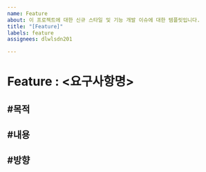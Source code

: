 ```yaml
---
name: Feature
about: 이 프로젝트에 대한 신규 스타일 및 기능 개발 이슈에 대한 템플릿입니다.
title: "[Feature]"
labels: feature
assignees: dlwlsdn201

---
```


# Feature : <요구사항명>

#목적
-

#내용
-

#방향
-
